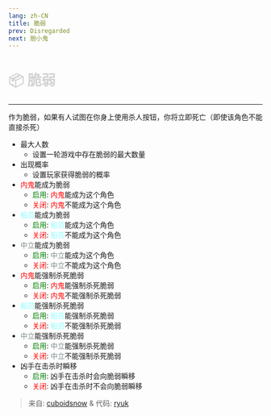 ```yaml
---
lang: zh-CN
title: 脆弱
prev: Disregarded
next: 胆小鬼
---
```


# <font color=#d3d3d3>📦 <b>脆弱</b></font> <Badge text="有害类" type="tip" vertical="middle"/>
---

作为脆弱，如果有人试图在你身上使用杀人按钮，你将立即死亡（即使该角色不能直接杀死）
* 最大人数
  * 设置一轮游戏中存在脆弱的最大数量
* 出现概率
  * 设置玩家获得脆弱的概率
* <font color=red>内鬼</font>能成为脆弱
  * <font color=green>启用</font>: <font color=red>内鬼</font>能成为这个角色
  * <font color=red>关闭</font>: <font color=red>内鬼</font>不能成为这个角色
* <font color=#8cffff>船员</font>能成为脆弱
  * <font color=green>启用</font>: <font color=#8cffff>船员</font>能成为这个角色
  * <font color=red>关闭</font>: <font color=#8cffff>船员</font>不能成为这个角色
* <font color=#7f8c8d>中立</font>能成为脆弱
  * <font color=green>启用</font>: <font color=#7f8c8d>中立</font>能成为这个角色
  * <font color=red>关闭</font>: <font color=#7f8c8d>中立</font>不能成为这个角色
* <font color=red>内鬼</font>能强制杀死脆弱
  * <font color=green>启用</font>: <font color=red>内鬼</font>能强制杀死脆弱
  * <font color=red>关闭</font>: <font color=red>内鬼</font>不能强制杀死脆弱
* <font color=#8cffff>船员</font>能强制杀死脆弱
  * <font color=green>启用</font>: <font color=#8cffff>船员</font>能强制杀死脆弱
  * <font color=red>关闭</font>: <font color=#8cffff>船员</font>不能强制杀死脆弱
* <font color=#7f8c8d>中立</font>能强制杀死脆弱
  * <font color=green>启用</font>: <font color=#7f8c8d>中立</font>能强制杀死脆弱
  * <font color=red>关闭</font>: <font color=#7f8c8d>中立</font>不能强制杀死脆弱
* 凶手在击杀时瞬移
  * <font color=green>启用</font>: 凶手在击杀时会向脆弱瞬移
  * <font color=red>关闭</font>: 凶手在击杀时不会向脆弱瞬移
  
> 来自: [cuboidsnow](#) & 代码: [ryuk](#)
